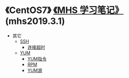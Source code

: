 # 《CentOS7》 [《MHS 学习笔记》] (mhs2019.3.1)

- 其它
  - [SSH]
    - [连接超时]
  - [YUM]
    - [YUM指令]
    - [RPM]
    - [YUM源]


##
[《MHS 学习笔记》]: https://mhsnet.github.io/note/ "《MHS 学习笔记》"
[《CentOS7》]: https://mhsnet.github.io/note/os/centos7/index.html "《CentOS7》"

[SSH]: https://mhsnet.github.io/note/os/centos7/others/ssh.html "SSH"
[连接超时]: https://mhsnet.github.io/note/os/centos7/others/ssh.html#time-out "连接超时(Time Out)"

[YUM]: https://mhsnet.github.io/note/os/centos7/others/yum.html "YUM"
[YUM指令]: https://mhsnet.github.io/note/os/centos7/others/yum.html#yum-cmd "YUM指令"
[RPM]: https://mhsnet.github.io/note/os/centos7/others/yum.html#rpm "RPM"
[YUM源]: https://mhsnet.github.io/note/os/centos7/others/yum.html#yum-repository "YUM源"